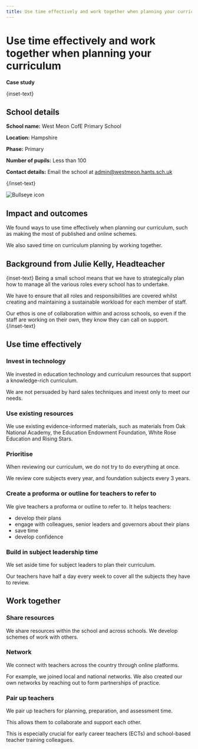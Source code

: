 ```yaml
---
title: Use time effectively and work together when planning your curriculum
---
```


# Use time effectively and work together when planning your curriculum

<strong class="govuk-tag">Case study</strong>

{inset-text}

## School details

**School name:** West Meon CofE Primary School

**Location:** Hampshire

**Phase:** Primary

**Number of pupils:** Less than 100

**Contact details:** Email the school at <admin@westmeon.hants.sch.uk>

{/inset-text}

<div class="info-box">
  <div class="info-box__corner">
    <img src="/assets/images/bullseye.svg" alt="Bullseye icon">
  </div>
  <h2 class="govuk-heading-m">
    Impact and outcomes
  </h2>
  <p>
    We found ways to use time effectively when planning our curriculum, such as
    making the most of published and online schemes.
  </p>
  <p>
    We also saved time on curriculum planning by working together.
  </p>
</div>

## Background from Julie Kelly, Headteacher

{inset-text}
Being a small school means that we have to strategically plan how to manage all the various roles every school has to undertake.

We have to ensure that all roles and responsibilities are covered whilst creating and maintaining a sustainable workload for each member of staff.

Our ethos is one of collaboration within and across schools, so even if the staff are working on their own, they know they can call on support.  
{/inset-text}

## Use time effectively

### Invest in technology

We invested in education technology and curriculum resources that support a knowledge-rich curriculum.

We are not persuaded by hard sales techniques and invest only to meet our needs.

### Use existing resources

We use existing evidence-informed materials, such as materials from Oak National Academy, the Education Endowment Foundation, White Rose Education and Rising Stars.

### Prioritise

When reviewing our curriculum, we do not try to do everything at once.

We review core subjects every year, and foundation subjects every 3 years.

### Create a proforma or outline for teachers to refer to

We give teachers a proforma or outline to refer to. It helps teachers:

- develop their plans
- engage with colleagues, senior leaders and governors about their plans
- save time
- develop confidence

### Build in subject leadership time

We set aside time for subject leaders to plan their curriculum.

Our teachers have half a day every week to cover all the subjects they have to review.

## Work together

### Share resources

We share resources within the school and across schools. We develop schemes of work with others.

### Network

We connect with teachers across the country through online platforms.

For example, we joined local and national networks. We also created our own networks by reaching out to form partnerships of practice.

### Pair up teachers

We pair up teachers for planning, preparation, and assessment time.

This allows them to collaborate and support each other.

This is especially crucial for early career teachers (ECTs) and school-based teacher training colleagues.
